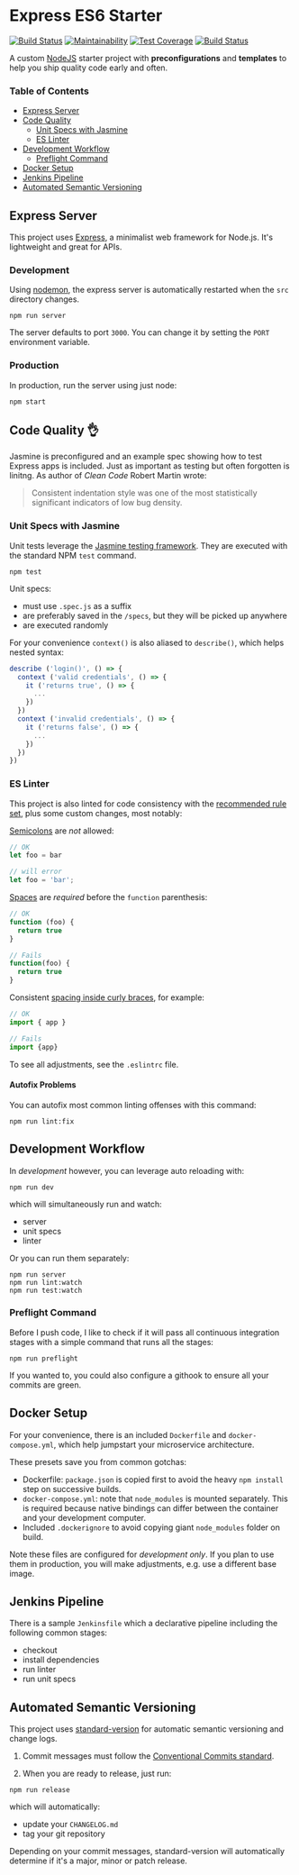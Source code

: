# Express ES6 Starter

[![Build Status](https://travis-ci.org/julie-ng/express-starter.svg?branch=master)](https://travis-ci.org/julie-ng/express-starter)
[![Maintainability](https://api.codeclimate.com/v1/badges/06ce93c85bab4cc03ec6/maintainability)](https://codeclimate.com/github/julie-ng/express-starter/maintainability)
[![Test Coverage](https://api.codeclimate.com/v1/badges/06ce93c85bab4cc03ec6/test_coverage)](https://codeclimate.com/github/julie-ng/express-starter/test_coverage)
[![Build Status](https://dev.azure.com/julie-ng/demos/_apis/build/status/julie-ng.express-starter?branchName=master)](https://dev.azure.com/julie-ng/demos/_build/latest?definitionId=2&branchName=master)

A custom [NodeJS](https://nodejs.org/) starter project with **preconfigurations** and **templates** to help you ship quality code early and often. 

### Table of Contents

- [Express Server](#express-server)
- [Code Quality](#code-quality-)
  - [Unit Specs with Jasmine](#unit-specs-with-jasmine) 
  - [ES Linter](#es-linter)
- [Development Workflow](#development-workflow)
  - [Preflight Command](#preflight-command)
- [Docker Setup](#docker-setup)
- [Jenkins Pipeline](#jenkins-pipeline)
- [Automated Semantic Versioning](#automated-semantic-versioning)

## Express Server

This project uses [Express](https://expressjs.com/), a minimalist web framework for Node.js. It's lightweight and great for APIs.

### Development

Using [nodemon](https://github.com/remy/nodemon), the express server is automatically restarted when the `src` directory changes.

```
npm run server
```

The server defaults to port `3000`. You can change it by setting the `PORT` environment variable.

### Production

In production, run the server using just node:

```
npm start
```

## Code Quality 👌

Jasmine is preconfigured and an example spec showing how to test Express apps is included. Just as important as testing but often forgotten is linitng. As author of _Clean Code_ Robert Martin wrote:

> Consistent indentation style was one of the most statistically significant indicators of low bug density.

### Unit Specs with Jasmine

Unit tests leverage the [Jasmine testing framework](https://github.com/jasmine/jasmine). They are executed with the standard NPM `test` command.

```
npm test
```

Unit specs:

- must use `.spec.js` as a suffix
- are preferably saved in the `/specs`, but they will be picked up anywhere
- are executed randomly

For your convenience `context()` is also aliased to `describe()`, which helps nested syntax:

```javascript
describe ('login()', () => {
  context ('valid credentials', () => {
    it ('returns true', () => {
      ...
    })
  })
  context ('invalid credentials', () => {
    it ('returns false', () => {
      ...
    })
  })
})
```

### ES Linter

This project is also linted for code consistency with the [recommended rule set](http://eslint.org/docs/rules/), plus some custom changes, most notably:

[Semicolons](http://eslint.org/docs/rules/semi) are _not_ allowed:

```javascript
// OK
let foo = bar

// will error
let foo = 'bar';
```

[Spaces](http://eslint.org/docs/rules/space-before-function-paren) are _required_ before the `function` parenthesis:

```javascript
// OK
function (foo) {
  return true
}

// Fails
function(foo) {
  return true
}
```

Consistent [spacing inside curly braces](http://eslint.org/docs/rules/object-curly-spacing), for example:

```javascript
// OK
import { app }

// Fails
import {app}
```

To see all adjustments, see the `.eslintrc` file.

#### Autofix Problems

You can autofix most common linting offenses with this command:

```
npm run lint:fix
```

## Development Workflow

In _development_ however, you can leverage auto reloading with:

```
npm run dev
```

which will simultaneously run and watch:

- server
- unit specs
- linter

Or you can run them separately:

```
npm run server
npm run lint:watch
npm run test:watch
```

### Preflight Command

Before I push code, I like to check if it will pass all continuous integration stages with a simple command that runs all the stages:

```
npm run preflight
```

If you wanted to, you could also configure a githook to ensure all your commits are green.

## Docker Setup

For your convenience, there is an included `Dockerfile` and `docker-compose.yml`, which help jumpstart your microservice architecture.

These presets save you from common gotchas:

- Dockerfile: `package.json` is copied first to avoid the heavy `npm install` step on successive builds.
- `docker-compose.yml`: note that `node_modules` is mounted separately. This is required because native bindings can differ between the container and your development computer.
- Included `.dockerignore` to avoid copying giant `node_modules` folder on build.

Note these files are configured for _development only_. If you plan to use them in production, you will make adjustments, e.g. use a different base image.

## Jenkins Pipeline

There is a sample `Jenkinsfile` which a declarative pipeline including the following common stages:

- checkout
- install dependencies
- run linter
- run unit specs

## Automated Semantic Versioning

This project uses [standard-version](https://github.com/conventional-changelog/standard-version) for automatic semantic versioning and change logs. 

1) Commit messages must follow the [Conventional Commits standard](https://conventionalcommits.org/).

2) When you are ready to release, just run:

```
npm run release
```

which will automatically:

- update your `CHANGELOG.md`
- tag your git repository

Depending on your commit messages, standard-version will automatically determine if it's a major, minor or patch release.
